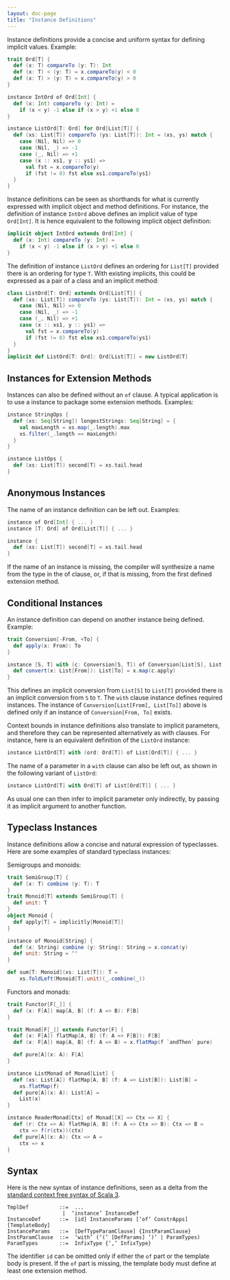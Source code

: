 ```yaml
---
layout: doc-page
title: "Instance Definitions"
---
```


Instance definitions provide a concise and uniform syntax for defining implicit values. Example:

```scala
trait Ord[T] {
  def (x: T) compareTo (y: T): Int
  def (x: T) < (y: T) = x.compareTo(y) < 0
  def (x: T) > (y: T) = x.compareTo(y) > 0
}

instance IntOrd of Ord[Int] {
  def (x: Int) compareTo (y: Int) =
    if (x < y) -1 else if (x > y) +1 else 0
}

instance ListOrd[T: Ord] for Ord[List[T]] {
  def (xs: List[T]) compareTo (ys: List[T]): Int = (xs, ys) match {
    case (Nil, Nil) => 0
    case (Nil, _) => -1
    case (_, Nil) => +1
    case (x :: xs1, y :: ys1) =>
      val fst = x.compareTo(y)
      if (fst != 0) fst else xs1.compareTo(ys1)
  }
}
```

Instance definitions can be seen as shorthands for what is currently expressed with implicit object and method definitions.
For instance, the definition of instance `IntOrd` above defines an implicit value of type `Ord[Int]`. It is hence equivalent
to the following implicit object definition:
```scala
implicit object IntOrd extends Ord[Int] {
  def (x: Int) compareTo (y: Int) =
    if (x < y) -1 else if (x > y) +1 else 0
}
```
The definition of instance `ListOrd` defines an ordering for `List[T]` provided there is an ordering for type `T`. With existing
implicits, this could be expressed as a pair of a class and an implicit method:
```scala
class ListOrd[T: Ord] extends Ord[List[T]] {
  def (xs: List[T]) compareTo (ys: List[T]): Int = (xs, ys) match {
    case (Nil, Nil) => 0
    case (Nil, _) => -1
    case (_, Nil) => +1
    case (x :: xs1, y :: ys1) =>
      val fst = x.compareTo(y)
      if (fst != 0) fst else xs1.compareTo(ys1)
  }
}
implicit def ListOrd[T: Ord]: Ord[List[T]] = new ListOrd[T]
```
## Instances for Extension Methods

Instances can also be defined without an `of` clause. A typical application is to use a instance to package some extension methods. Examples:

```scala
instance StringOps {
  def (xs: Seq[String]) longestStrings: Seq[String] = {
    val maxLength = xs.map(_.length).max
    xs.filter(_.length == maxLength)
  }
}

instance ListOps {
  def (xs: List[T]) second[T] = xs.tail.head
}
```
## Anonymous Instances

The name of an instance definition can be left out. Examples:
```scala
instance of Ord[Int] { ... }
instance [T: Ord] of Ord[List[T]] { ... }

instance {
  def (xs: List[T]) second[T] = xs.tail.head
}
```
If the name of an instance is missing, the compiler will synthesize a name from
the type in the of clause, or, if that is missing, from the first defined
extension method.

## Conditional Instances

An instance definition can depend on another instance being defined. Example:
```scala
trait Conversion[-From, +To] {
  def apply(x: From): To
}

instance [S, T] with (c: Conversion[S, T]) of Conversion[List[S], List[T]] {
  def convert(x: List[From]): List[To] = x.map(c.apply)
}
```
This defines an implicit conversion from `List[S]` to `List[T]` provided there is an implicit conversion from `S` to `T`.
The `with` clause instance defines required instances. The instance of `Conversion[List[From], List[To]]` above is defined only if an instance of `Conversion[From, To]` exists.

Context bounds in instance definitions also translate to implicit parameters, and therefore they can be represented alternatively as with clauses. For instance, here is an equivalent definition of the `ListOrd` instance:
```scala
instance ListOrd[T] with (ord: Ord[T]) of List[Ord[T]] { ... }
```
The name of a parameter in a `with` clause can also be left out, as shown in the following variant of `ListOrd`:
```scala
instance ListOrd[T] with Ord[T] of List[Ord[T]] { ... }
```
As usual one can then infer to implicit parameter only indirectly, by passing it as implicit argument to another function.

## Typeclass Instances

Instance definitions allow a concise and natural expression of typeclasses.
Here are some examples of standard typeclass instances:

Semigroups and monoids:

```scala
trait SemiGroup[T] {
  def (x: T) combine (y: T): T
}
trait Monoid[T] extends SemiGroup[T] {
  def unit: T
}
object Monoid {
  def apply[T] = implicitly[Monoid[T]]
}

instance of Monoid[String] {
  def (x: String) combine (y: String): String = x.concat(y)
  def unit: String = ""
}

def sum[T: Monoid](xs: List[T]): T =
    xs.foldLeft(Monoid[T].unit)(_.combine(_))
```
Functors and monads:
```scala
trait Functor[F[_]] {
  def (x: F[A]) map[A, B] (f: A => B): F[B]
}

trait Monad[F[_]] extends Functor[F] {
  def (x: F[A]) flatMap[A, B] (f: A => F[B]): F[B]
  def (x: F[A]) map[A, B] (f: A => B) = x.flatMap(f `andThen` pure)

  def pure[A](x: A): F[A]
}

instance ListMonad of Monad[List] {
  def (xs: List[A]) flatMap[A, B] (f: A => List[B]): List[B] =
    xs.flatMap(f)
  def pure[A](x: A): List[A] =
    List(x)
}

instance ReaderMonad[Ctx] of Monad[[X] => Ctx => X] {
  def (r: Ctx => A) flatMap[A, B] (f: A => Ctx => B): Ctx => B =
    ctx => f(r(ctx))(ctx)
  def pure[A](x: A): Ctx => A =
    ctx => x
}
```

## Syntax

Here is the new syntax of instance definitions, seen as a delta from the [standard context free syntax of Scala 3](http://dotty.epfl.ch/docs/internals/syntax.html).
```
TmplDef          ::=  ...
                  |  ‘instance’ InstanceDef
InstanceDef      ::=  [id] InstanceParams [‘of’ ConstrApps] [TemplateBody]
InstanceParams   ::=  [DefTypeParamClause] {InstParamClause}
InstParamClause  ::=  ‘with’ (‘(’ [DefParams] ‘)’ | ParamTypes)
ParamTypes       ::=  InfixType {‘,’ InfixType}
```
The identifier `id` can be omitted only if either the `of` part or the template body is present. If the `of` part is missing, the template body must define at least one extension method.